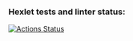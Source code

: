 ### Hexlet tests and linter status:
[![Actions Status](https://github.com/ShePlayedYou/frontend-project-44/actions/workflows/hexlet-check.yml/badge.svg)](https://github.com/ShePlayedYou/frontend-project-44/actions)